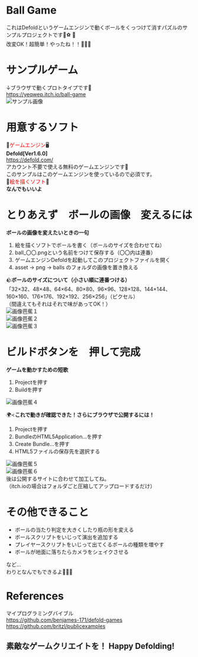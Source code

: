 # Ball Game
 これはDefoldというゲームエンジンで動くボールをくっつけて消すパズルのサンプルプロジェクトです:watermelon::soccer:	:bowling:  
 改変OK！超簡単！やったね！！:partying_face::partying_face::partying_face:  
# サンプルゲーム
 ↓ブラウザで動くプロトタイプです:smiling_face_with_three_hearts:  
 https://yeqwep.itch.io/ball-game  
![サンプル画像](https://github.com/yeqwep/ball_game/blob/main/readme_pic/p00.png "p00")
# 用意するソフト
 :slot_machine:<span style="color: red; ">ゲームエンジン</span>:desktop_computer:  
 **Defold[Ver1.6.0]**  
 https://defold.com/  
 アカウント不要で使える無料のゲームエンジンです:santa:  
 このサンプルはこのゲームエンジンを使っているので必須です。  
:art:<span style="color: red; ">絵を描くソフト</span>:bento:  
 **なんでもいいよ**  
# とりあえず　ボールの画像　変えるには
 **ボールの画像を変えたいときの一句**  
1. 絵を描くソフトでボールを書く（ボールのサイズを合わせてね）
1. ball_〇〇.pngという名前をつけて保存する（〇〇内は連番）
1. ゲームエンジンDefoldを起動してこのプロジェクトファイルを開く
1. asset → png → balls のフォルダの画像を置き換える
  
:rock:**ボールのサイズについて（小さい順に連番つける）**  
 「32×32、48×48、64×64、80×80、96×96、128×128、144×144、160×160、176×176、192×192、256×256」（ピクセル）  
 （間違えてもそれはそれで味があってOK！）  
![画像芭蕉１](https://github.com/yeqwep/ball_game/blob/main/readme_pic/p01.png "p01")  
![画像芭蕉２](https://github.com/yeqwep/ball_game/blob/main/readme_pic/p02.png "p02")  
![画像芭蕉３](https://github.com/yeqwep/ball_game/blob/main/readme_pic/p03.png "p03")  
# ビルドボタンを　押して完成
 **ゲームを動かすための短歌**  
1. Projectを押す
1. Buildを押す
  
![画像芭蕉４](https://github.com/yeqwep/ball_game/blob/main/readme_pic/p04.png "p04")  
 
 :earth_africa:<**これで動きが確認できた！さらにブラウザで公開するには！**  
1. Projectを押す
1. BundleのHTML5Application...を押す
1. Create Bundle...を押す
1. HTML5ファイルの保存先を選択する
  
![画像芭蕉５](https://github.com/yeqwep/ball_game/blob/main/readme_pic/p05.png "p05")  
![画像芭蕉６](https://github.com/yeqwep/ball_game/blob/main/readme_pic/p06.png "p06")  
後は公開するサイトに合わせて加工してね。  
（itch.ioの場合はフォルダごと圧縮してアップロードするだけ）

# その他できること
+ ボールの当たり判定を大きくしたり瓶の形を変える
+ ボールスクリプトをいじって演出を追加する
+ プレイヤースクリプトをいじって出てくるボールの種類を増やす
+ ボールが地面に落ちたらカメラをシェイクさせる

など...  
わりとなんでもできるよ:man_dancing::man_dancing::man_dancing:
# References
 マイプログラミングバイブル  
 https://github.com/benjames-171/defold-games  
 https://github.com/britzl/publicexamples  


素敵なゲームクリエイトを！
Happy Defolding!
---
